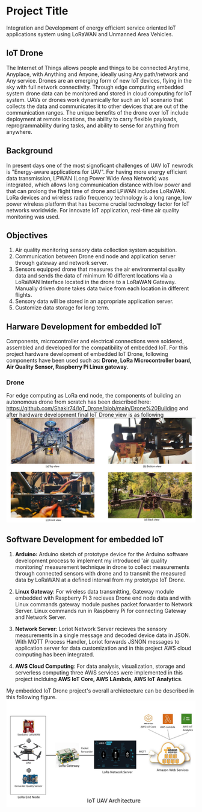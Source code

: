 # Project Title
Integration and Development of energy efficient service oriented IoT applications system using LoRaWAN and Unmanned Area Vehicles.

## IoT Drone
The Internet of Things allows people and things to be connected Anytime, Anyplace, with Anything and Anyone, ideally using Any path/network and Any service.
Drones are an emerging form of new IoT devices, flying in the sky with full network connectivity. 
Through edge computing embedded system drone data can be monitored and stored in cloud computing for IoT system. UAVs or drones work dynamically for such an IoT scenario that collects the data and communicates
it to other devices that are out of the communication ranges. The unique benefits of the drone over IoT include deployment at remote locations, the ability to carry flexible payloads,
reprogrammability during tasks, and ability to sense for anything from anywhere.

## Background
In present days one of the most signoficant challenges of UAV IoT newrodk is "Energy-aware applications for UAV". For having more energy efficient 
data transmission, LPWAN (Long Power Wide Area Network) was integrated, which allows long communication distance with low power and that can prolong the flight time of drone and LPWAN includes LoRaWAN. LoRa devices and wireless
radio frequency technology is a long range, low power wireless platform that has become crucial technology factor for IoT networks worldwide. For innovate IoT application, real-time air quality monitoring was used.

## Objectives
1. Air quality monitoring sensory data collection system acquisition.
2. Communication between Drone end node and application server through gateway and network server.
3. Sensors equipped drone that measures the air environmental quality data and sends the data of minimum 10 different locations via a LoRaWAN Interface located in the drone to a LoRaWAN Gateway. Manually driven drone takes data twice from each
location in different flights.
4. Sensory data will be stored in an appropriate application server.
5. Customize data storage for long term.

## Harware Development for embedded IoT
Components, microcontroller and electrical connections were soldered, assembled and developed for the compatibility of embedded IoT. For this project hardware development of embedded IoT Drone, following components have been used such as: **Drone, LoRa Microcontroller board, Air Quality Sensor, Raspberry Pi Linux gateway**.

### Drone
For edge computing as LoRa end node, the components of building an autonomous drone from scratch has been described here: https://github.com/Shakir74/IoT_Drone/blob/main/Drone%20Building
 and after hardware development final IoT Drone view is as following
![alt text](https://github.com/Shakir74/IoT_Drone/blob/main/drone%20view.jpg)

## Software Development for embedded IoT
1. **Arduino:** Arduino sketch of prototype device for the Arduino software development process to implement my introduced 'air quality monitoring' measurement technique in drone to collect measurements through connected sensors with drone and to transmit the measured data by LoRaWAN at a defined interval from my prototype IoT Drone. 

2. **Linux Gateway**: For wireless data transmitting, Gateway module embedded with Raspberry Pi 3 recieves Drone end node data and with Linux commands gateway module pushes packet forwarder to Network Server. Linux commands run in Raspberry Pi for connecting Gateway and Network Server.

3. **Network Server**: Loriot Network Server recieves the sensory measurements in a single message and decoded device data in JSON. With MQTT Process Handler, Loriot forwards JSNON messages to application server for data customization and in this project AWS cloud computing has been integrated.

4. **AWS Cloud Computing**: For data analysis, visualization, storage and serverless computing three AWS services were implemented in this project inclduing **AWS IoT Core, AWS LAmbda, AWS IoT Analytics**.

My embedded IoT Drone project's overall archietecture can be described in this following figure.  
![alt text](https://github.com/Shakir74/IoT_Drone/blob/main/LoRaWAN%20IoT%20UAV%20architecture%20in%20AWS%20cloud%20computing.jpg)
